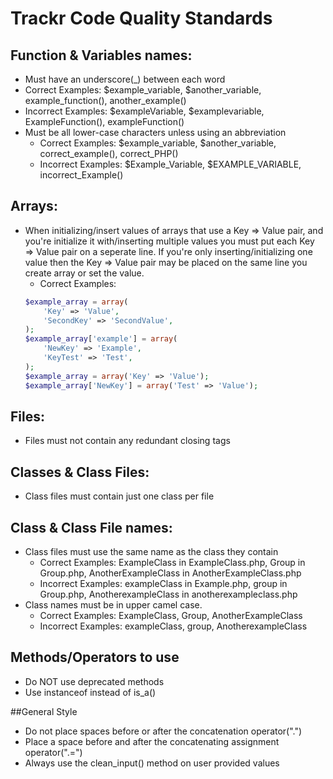 # Trackr Code Quality Standards
## Function & Variables names:
*  Must have an underscore(_) between each word
  * Correct Examples: $example_variable, $another_variable, example_function(), another_example()
  * Incorrect Examples: $exampleVariable,  $examplevariable, ExampleFunction(), exampleFunction()
* Must be all lower-case characters unless using an abbreviation
  * Correct Examples: $example_variable, $another_variable, correct_example(), correct_PHP()
  * Incorrect Examples: $Example_Variable,  $EXAMPLE_VARIABLE, incorrect_Example()

## Arrays:
* When initializing/insert values of arrays that use a Key => Value pair, and you're initialize it with/inserting multiple values you must put each Key => Value pair on a seperate line. If you're only inserting/initializing one value then the Key => Value pair may be placed on the same line you create array or set the value.
  * Correct Examples:
  ```php
  $example_array = array(
      'Key' => 'Value',
      'SecondKey' => 'SecondValue',
  );
  $example_array['example'] = array(
      'NewKey' => 'Example',
      'KeyTest' => 'Test',
  );
  $example_array = array('Key' => 'Value');
  $example_array['NewKey'] = array('Test' => 'Value');
  ```

## Files:
* Files must not contain any redundant closing tags

## Classes & Class Files:
* Class files must contain just one class per file

## Class & Class File names:
* Class files must use the same name as the class they contain
  * Correct Examples: ExampleClass in ExampleClass.php, Group in Group.php, AnotherExampleClass in AnotherExampleClass.php
  * Incorrect Examples: exampleClass in Example.php, group in Group.php, AnotherexampleClass in anotherexampleclass.php
* Class names must be in upper camel case.
  * Correct Examples: ExampleClass, Group, AnotherExampleClass
  * Incorrect Examples: exampleClass, group, AnotherexampleClass
  
## Methods/Operators to use
* Do NOT use deprecated methods
* Use instanceof instead of is_a()

##General Style
* Do not  place spaces before or after the concatenation operator(".")
* Place a space before and after the concatenating assignment operator(".=")
* Always use the clean_input() method on user provided values
